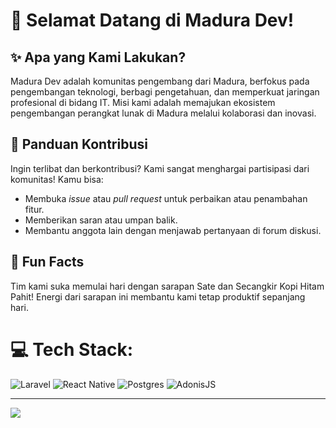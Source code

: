 # 👋 Selamat Datang di Madura Dev!

## ✨ Apa yang Kami Lakukan?
Madura Dev adalah komunitas pengembang dari Madura, berfokus pada pengembangan teknologi, berbagi pengetahuan, dan memperkuat jaringan profesional di bidang IT. Misi kami adalah memajukan ekosistem pengembangan perangkat lunak di Madura melalui kolaborasi dan inovasi.

## 🌈 Panduan Kontribusi
Ingin terlibat dan berkontribusi? Kami sangat menghargai partisipasi dari komunitas! Kamu bisa:
- Membuka *issue* atau *pull request* untuk perbaikan atau penambahan fitur.
- Memberikan saran atau umpan balik.
- Membantu anggota lain dengan menjawab pertanyaan di forum diskusi.

## 🍿 Fun Facts
Tim kami suka memulai hari dengan sarapan Sate dan Secangkir Kopi Hitam Pahit! Energi dari sarapan ini membantu kami tetap produktif sepanjang hari.

# 💻 Tech Stack:
![Laravel](https://img.shields.io/badge/laravel-%23FF2D20.svg?style=flat&logo=laravel&logoColor=white) ![React Native](https://img.shields.io/badge/react_native-%2320232a.svg?style=flat&logo=react&logoColor=%2361DAFB) ![Postgres](https://img.shields.io/badge/postgres-%23316192.svg?style=flat&logo=postgresql&logoColor=white) ![AdonisJS](https://img.shields.io/badge/adonisjs-%23220052.svg?style=flat&logo=adonisjs&logoColor=white)

---
[![](https://visitcount.itsvg.in/api?id=madura-dev&icon=0&color=0)](https://visitcount.itsvg.in)

<!-- Proudly created with GPRM ( https://gprm.itsvg.in ) -->
